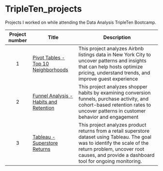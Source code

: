 # TripleTen_projects
Projects I worked on while attending the Data Analysis TripleTen Bootcamp.


| Project number | Title | Description |
| :-----------: | ----------- |----------- |
| 1 | [Pivot Tables - Top 10 Neighborhoods](Sprint_1_Project) | This project analyzes Airbnb listings data in New York City to uncover patterns and insights that can help hosts optimize pricing, understand trends, and improve guest experience |
| 2 | [Funnel Analysis - Habits and Retention](my-folder) | This project analyzes shopper habits by examining conversion funnels, purchase activity, and cohort-based retention rates to uncover patterns in customer behavior and engagement |
| 3 | [Tableau - Superstore Returns](Sprint_4_Project)| This project analyzes product returns from a retail superstore dataset using Tableau. The goal was to identify the scale of the return problem, uncover root causes, and provide a dashboard tool for ongoing monitoring. |
